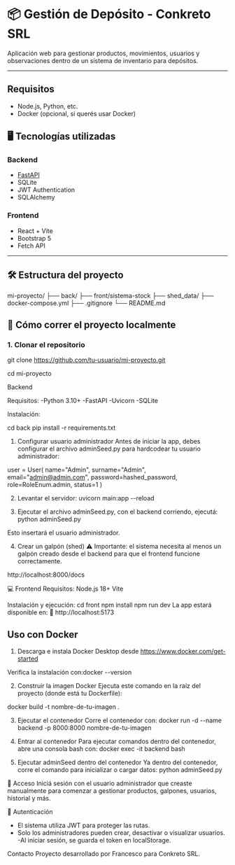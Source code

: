 # 📦 Gestión de Depósito - Conkreto SRL

Aplicación web para gestionar productos, movimientos, usuarios y observaciones dentro de un sistema de inventario para depósitos.

---

## Requisitos

- Node.js, Python, etc.
- Docker (opcional, si querés usar Docker)

## 🖥 Tecnologías utilizadas

### Backend

- [FastAPI](https://fastapi.tiangolo.com/)
- SQLite
- JWT Authentication
- SQLAlchemy

### Frontend

- React + Vite
- Bootstrap 5
- Fetch API

---

## 🛠️ Estructura del proyecto

mi-proyecto/
├── back/
├── front/sistema-stock
├── shed_data/
├── docker-compose.yml
├── .gitignore
└── README.md

## 🚀 Cómo correr el proyecto localmente

### 1. Clonar el repositorio

git clone https://github.com/tu-usuario/mi-proyecto.git

cd mi-proyecto

Backend

Requisitos:
-Python 3.10+
-FastAPI
-Uvicorn
-SQLite

Instalación:

cd back
pip install -r requirements.txt

1. Configurar usuario administrador
   Antes de iniciar la app, debes configurar el archivo adminSeed.py para hardcodear tu usuario administrador:

user = User(
name="Admin",
surname="Admin",
email="admin@admin.com",
password=hashed_password,
role=RoleEnum.admin,
status=1
)

2. Levantar el servidor:
   uvicorn main:app --reload

3. Ejecutar el archivo adminSeed.py, con el backend corriendo, ejecutá:
   python adminSeed.py

Esto insertará el usuario administrador.

4. Crear un galpón (shed)
   ⚠️ Importante: el sistema necesita al menos un galpón creado desde el backend para que el frontend funcione correctamente.

http://localhost:8000/docs

💻 Frontend
Requisitos:
Node.js 18+
Vite

Instalación y ejecución:
cd front
npm install
npm run dev
La app estará disponible en:
📍 http://localhost:5173

## Uso con Docker

1. Descarga e instala Docker Desktop desde https://www.docker.com/get-started

Verifica la instalación con:docker --version

2. Construir la imagen Docker
   Ejecuta este comando en la raíz del proyecto (donde está tu Dockerfile):

docker build -t nombre-de-tu-imagen .

3. Ejecutar el contenedor
   Corre el contenedor con:
   docker run -d --name backend -p 8000:8000 nombre-de-tu-imagen

4. Entrar al contenedor
   Para ejecutar comandos dentro del contenedor, abre una consola bash con:
   docker exec -it backend bash

5. Ejecutar adminSeed dentro del contenedor
   Ya dentro del contenedor, corre el comando para inicializar o cargar datos:
   python adminSeed.py

🔐 Acceso
Iniciá sesión con el usuario administrador que creaste manualmente para comenzar a gestionar productos, galpones, usuarios, historial y más.

🔐 Autenticación

- El sistema utiliza JWT para proteger las rutas.
- Solo los administradores pueden crear, desactivar o visualizar usuarios.
  -Al iniciar sesión, se guarda el token en localStorage.

Contacto
Proyecto desarrollado por Francesco para Conkreto SRL.
